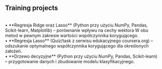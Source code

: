 ## Training projects
<br>
•	**Regresja Ridge oraz Lasso** (Python przy użyciu NumPy, Pandas, Scikit-learn, Matplotlib) – porównanie wpływu na cechy wektora W obu metod w pewnym zakresie wartości współczynnika korygującego.<br>
•	**Regresja Lasso** (Quiz/task z serwisu edukacyjnego coursera.org) – odszukanie optymalnego współczynnika korygującego dla określonych założeń.<br>
•	**Drzewo decyzyjne** (Python przy użyciu NumPy, Pandas, Scikit-learn) – przygotowanie danych i zbudowanie modelu klasyfikacyjnego.
